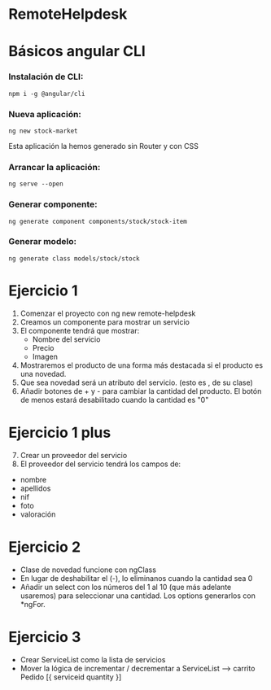 # RemoteHelpdesk

# Básicos angular CLI

### Instalación de CLI:

```
npm i -g @angular/cli
```

### Nueva aplicación:

```
ng new stock-market
```
Esta aplicación la hemos generado sin Router y con CSS

### Arrancar la aplicación:
```
ng serve --open
```

### Generar componente: 
```
ng generate component components/stock/stock-item
```

### Generar modelo:
```
ng generate class models/stock/stock
```



# Ejercicio 1

1. Comenzar el proyecto con ng new remote-helpdesk
2. Creamos un componente para mostrar un servicio
3. El componente tendrá que mostrar:
    - Nombre del servicio
    - Precio
    - Imagen
4. Mostraremos el producto de una forma más destacada si el producto
es una novedad. 
5. Que sea novedad será un atributo del servicio. (esto es , de su clase)
6. Añadir botones de + y - para cambiar la cantidad del producto. El botón de menos estará desabilitado cuando la cantidad es "0"

# Ejercicio 1 plus

7. Crear un proveedor del servicio
8. El proveedor del servicio tendrá los campos de:
  - nombre
  - apellidos
  - nif
  - foto
  - valoración


# Ejercicio 2
- Clase de novedad funcione con ngClass
- En lugar de deshabilitar el (-), lo eliminanos cuando la cantidad sea 0
- Añadir un select con los números del 1 al 10 (que más adelante usaremos) para seleccionar una cantidad. Los options generarlos con *ngFor.

# Ejercicio 3
- Crear ServiceList como la lista de servicios
- Mover la lógica de incrementar / decrementar a ServiceList --> carrito 
  Pedido
  [{
    serviceid
    quantity
  }]

